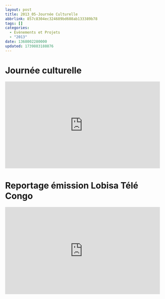 ```yaml
---
layout: post
title: 2013_05-Journée Culturelle
abbrlink: 857c8304ec324689bd608ab133389b78
tags: []
categories:
  - Evènements et Projets
  - "2013"
date: 1368002280000
updated: 1739883188876
---
```


# Journée culturelle

<div style="position:relative; padding-bottom:56.25%; height:0; overflow:hidden; max-width:100%; width:100%;">
  <iframe src="https://www.youtube.com/embed/4U1IL3gXywQ" 
          style="position:absolute; top:0; left:0; width:100%; height:100%;" 
          frameborder="0" allow="accelerometer; autoplay; encrypted-media; gyroscope; picture-in-picture" 
          allowfullscreen>
  </iframe>
</div>

# Reportage émission Lobisa Télé Congo

<div style="position:relative; padding-bottom:56.25%; height:0; overflow:hidden; max-width:100%; width:100%;">
  <iframe src="https://www.youtube.com/embed/DLgUTPcg5cE" 
          style="position:absolute; top:0; left:0; width:100%; height:100%;" 
          frameborder="0" allow="accelerometer; autoplay; encrypted-media; gyroscope; picture-in-picture" 
          allowfullscreen>
  </iframe>
</div>
